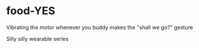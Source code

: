# food-YES
Vibrating the motor whenever you buddy makes the "shall we go?" gesture

Silly silly wearable series 
